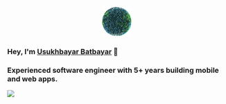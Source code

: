 <p align="center" >
  <a href="https://unobatbayar.github.io" target="_blank"><img src="https://github.com/unobatbayar/unobatbayar/blob/main/planet.gif?raw=true" width="67" /></a>
</p>

### Hey, I'm <a href="https://unobatbayar.github.io" target="_blank">Usukhbayar Batbayar</a> 👋
### Experienced software engineer with 5+ years building mobile and web apps.

<div>
  <img src="https://skillicons.dev/icons?i=docker,apple,unity,reactivex,swift,nextjs,ts,tailwind,py,fastapi,postgres" />
</div>
